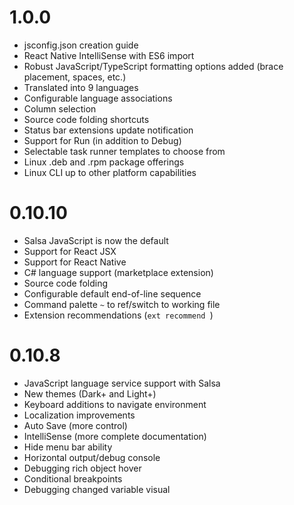 # 1.0.0

- jsconfig.json creation guide
- React Native IntelliSense with ES6 import
- Robust JavaScript/TypeScript formatting options added (brace placement, spaces, etc.)
- Translated into 9 languages
- Configurable language associations
- Column selection
- Source code folding shortcuts
- Status bar extensions update notification
- Support for Run (in addition to Debug)
- Selectable task runner templates to choose from
- Linux .deb and .rpm package offerings
- Linux CLI up to other platform capabilities

# 0.10.10

- Salsa JavaScript is now the default
- Support for React JSX
- Support for React Native
- C# language support (marketplace extension)
- Source code folding
- Configurable default end-of-line sequence
- Command palette `~` to ref/switch to working file
- Extension recommendations (`ext recommend `)

# 0.10.8

- JavaScript language service support with Salsa
- New themes (Dark+ and Light+)
- Keyboard additions to navigate environment
- Localization improvements
- Auto Save (more control)
- IntelliSense (more complete documentation)
- Hide menu bar ability
- Horizontal output/debug console
- Debugging rich object hover
- Conditional breakpoints
- Debugging changed variable visual
